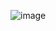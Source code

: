 ![image](https://github.com/aqwo6333/09.14-DS/assets/130898021/072599c6-047e-4003-9192-f9e41cae28fb)

